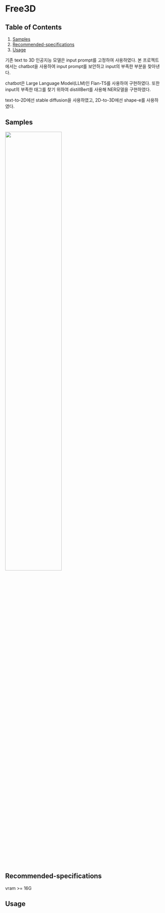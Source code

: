# Free3D

## Table of Contents
1. [Samples](#Samples)
2. [Recommended-specifications](#Recommended-specifications)
3. [Usage](#Usage)

기존 text to 3D 인공지능 모델은 input prompt를 고정하여 사용하였다.
본 프로젝트에서는 chatbot을 사용하여 input prompt를 보안하고 input의 부족한 부분을 찾아낸다.

chatbot은 Large Language Model(LLM)인 Flan-T5를 사용하여 구현하였다.
또한 input의 부족한 태그를 찾기 위하여 distillBert를 사용해 NER모델을 구현하였다.

text-to-2D에선 stable diffusion을 사용하였고, 2D-to-3D에선 shape-e를 사용하였다.

## Samples
<img width="60%" src="https://github.com/DeveloperSeJin/Free3D/assets/114290488/58a7e87e-a75f-4ca9-b712-0776eb6c5835">

## Recommended-specifications
vram >= 16G

## Usage
